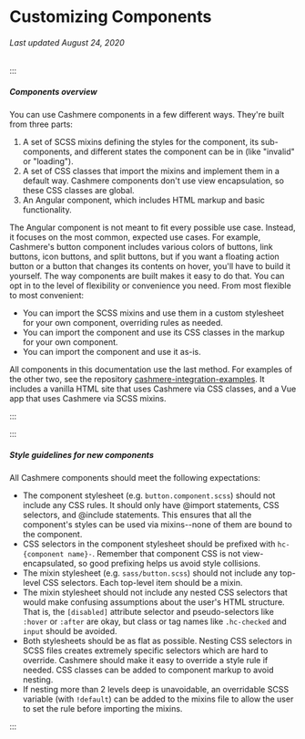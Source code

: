 # Customizing Components

###### Last updated August 24, 2020

:::

##### Components overview

You can use Cashmere components in a few different ways. They're built from three parts:

1.  A set of SCSS mixins defining the styles for the component, its sub-components, and different states the component can be in (like "invalid" or "loading").
1.  A set of CSS classes that import the mixins and implement them in a default way. Cashmere components don't use view encapsulation, so these CSS classes are global.
1.  An Angular component, which includes HTML markup and basic functionality.

The Angular component is not meant to fit every possible use case. Instead, it focuses on the most common, expected use cases. For example, Cashmere's button component includes various colors of buttons, link buttons, icon buttons, and split buttons, but if you want a floating action button or a button that changes its contents on hover, you'll have to build it yourself. The way components are built makes it easy to do that. You can opt in to the level of flexibility or convenience you need. From most flexible to most convenient:

-   You can import the SCSS mixins and use them in a custom stylesheet for your own component, overriding rules as needed.
-   You can import the component and use its CSS classes in the markup for your own component.
-   You can import the component and use it as-is.

All components in this documentation use the last method. For examples of the other two, see the repository [cashmere-integration-examples](https://github.com/isaaclyman/cashmere-integration-examples). It includes a vanilla HTML site that uses Cashmere via CSS classes, and a Vue app that uses Cashmere via SCSS mixins.

:::

:::

##### Style guidelines for new components

All Cashmere components should meet the following expectations:

-   The component stylesheet (e.g. `button.component.scss`) should not include any CSS rules. It should only have @import statements, CSS selectors, and @include statements. This ensures that all the component's styles can be used via mixins--none of them are bound to the component.
-   CSS selectors in the component stylesheet should be prefixed with `hc-{component name}-`. Remember that component CSS is not view-encapsulated, so good prefixing helps us avoid style collisions.
-   The mixin stylesheet (e.g. `sass/button.scss`) should not include any top-level CSS selectors. Each top-level item should be a mixin.
-   The mixin stylesheet should not include any nested CSS selectors that would make confusing assumptions about the user's HTML structure. That is, the `[disabled]` attribute selector and pseudo-selectors like `:hover` or `:after` are okay, but class or tag names like `.hc-checked` and `input` should be avoided.
-   Both stylesheets should be as flat as possible. Nesting CSS selectors in SCSS files creates extremely specific selectors which are hard to override. Cashmere should make it easy to override a style rule if needed. CSS classes can be added to component markup to avoid nesting.
-   If nesting more than 2 levels deep is unavoidable, an overridable SCSS variable (with `!default`) can be added to the mixins file to allow the user to set the rule before importing the mixins.

:::

